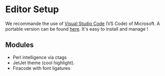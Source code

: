 # Editor Setup

We recommande the use of [Visual Studio Code](https://code.visualstudio.com/) (VS Code) of Microsoft. A portable version can be found [here](https://github.com/garethflowers/vscode-portable). It's easy to install and manage ! 

## Modules

- Perl intelligence via ctags
- JetJet theme (cool highlight).
- Firacode with font ligatures
